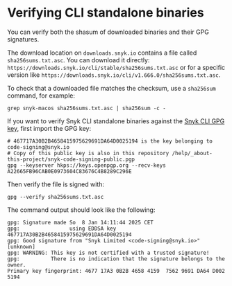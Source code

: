 # Verifying CLI standalone binaries

You can verify both the shasum of downloaded binaries and their GPG signatures.

The download location on `downloads.snyk.io` contains a file called `sha256sums.txt.asc`. You can download it directly: `https://downloads.snyk.io/cli/stable/sha256sums.txt.asc` or for a specific version like `https://downloads.snyk.io/cli/v1.666.0/sha256sums.txt.asc`.

To check that a downloaded file matches the checksum, use a `sha256sum` command, for example:

```
grep snyk-macos sha256sums.txt.asc | sha256sum -c -
```

If you want to verify Snyk CLI standalone binaries against the [Snyk CLI GPG key](https://github.com/snyk/cli/blob/master/help/_about-this-project/snyk-code-signing-public.pgp), first import the GPG key:

```
# 467717A30B2B4658415975629691DA64D0025194 is the key belonging to code-signing@snyk.io
# Copy of this public key is also in this repository /help/_about-this-project/snyk-code-signing-public.pgp
gpg --keyserver hkps://keys.openpgp.org --recv-keys A22665FB96CAB0E0973604C83676C4B8289C296E
```

Then verify the file is signed with:

```
gpg --verify sha256sums.txt.asc
```

The command output should look like the following:

```
gpg: Signature made So  8 Jan 14:11:44 2025 CET
gpg:                using EDDSA key 467717A30B2B4658415975629691DA64D0025194
gpg: Good signature from "Snyk Limited <code-signing@snyk.io>" [unknown]
gpg: WARNING: This key is not certified with a trusted signature!
gpg:          There is no indication that the signature belongs to the owner.
Primary key fingerprint: 4677 17A3 0B2B 4658 4159  7562 9691 DA64 D002 5194
```
